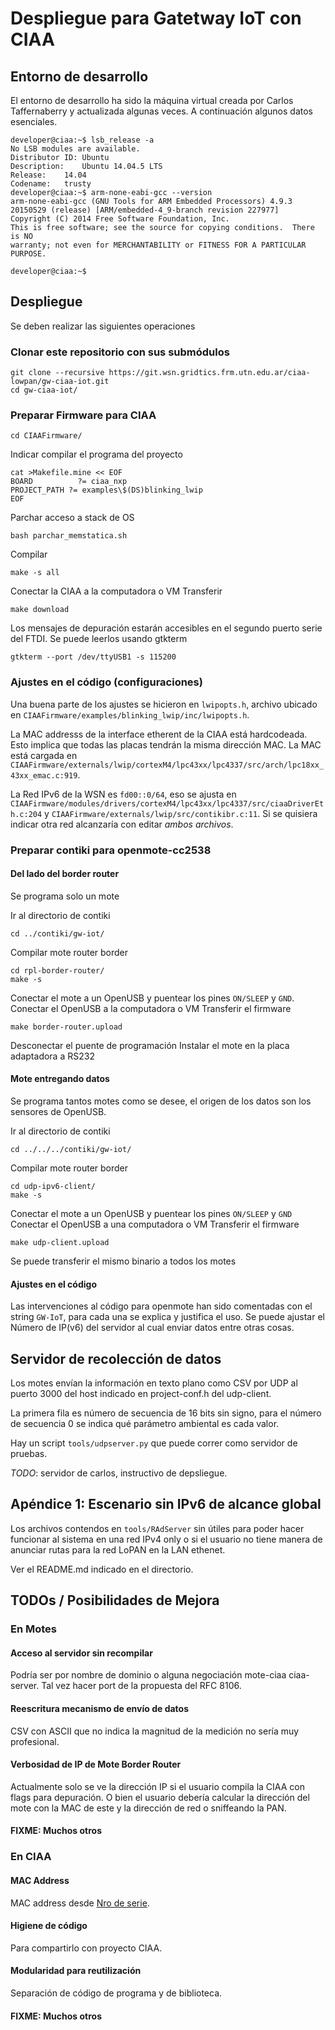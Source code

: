 # Despliegue para Gatetway IoT con CIAA

## Entorno de desarrollo

El entorno de desarrollo ha sido la máquina virtual creada por Carlos
Taffernaberry y actualizada algunas veces. A continuación algunos datos
esenciales.

	developer@ciaa:~$ lsb_release -a
	No LSB modules are available.
	Distributor ID:	Ubuntu
	Description:	Ubuntu 14.04.5 LTS
	Release:	14.04
	Codename:	trusty
	developer@ciaa:~$ arm-none-eabi-gcc --version
	arm-none-eabi-gcc (GNU Tools for ARM Embedded Processors) 4.9.3 20150529 (release) [ARM/embedded-4_9-branch revision 227977]
	Copyright (C) 2014 Free Software Foundation, Inc.
	This is free software; see the source for copying conditions.  There is NO
	warranty; not even for MERCHANTABILITY or FITNESS FOR A PARTICULAR PURPOSE.

	developer@ciaa:~$

## Despliegue

Se deben realizar las siguientes operaciones

### Clonar este repositorio con sus submódulos

	git clone --recursive https://git.wsn.gridtics.frm.utn.edu.ar/ciaa-lowpan/gw-ciaa-iot.git
	cd gw-ciaa-iot/

### Preparar Firmware para CIAA

	cd CIAAFirmware/

Indicar compilar el programa del proyecto

```
cat >Makefile.mine << EOF
BOARD          ?= ciaa_nxp
PROJECT_PATH ?= examples\$(DS)blinking_lwip
EOF
```

Parchar acceso a stack de OS

	bash parchar_memstatica.sh

Compilar

	make -s all

Conectar la CIAA a la computadora o VM
Transferir

	make download

Los mensajes de depuración estarán accesibles en el segundo puerto serie del
FTDI. Se puede leerlos usando gtkterm

	gtkterm --port /dev/ttyUSB1 -s 115200

### Ajustes en el código (configuraciones)

Una buena parte de los ajustes se hicieron en `lwipopts.h`, archivo ubicado
en `CIAAFirmware/examples/blinking_lwip/inc/lwipopts.h`.

La MAC addresss de la interface etherent de la CIAA está hardcodeada. Esto
implica que todas las placas tendrán la misma dirección MAC. La MAC está
cargada en
`CIAAFirmware/externals/lwip/cortexM4/lpc43xx/lpc4337/src/arch/lpc18xx_43xx_emac.c:919`.

La Red IPv6 de la WSN es `fd00::0/64`, eso se ajusta en
`CIAAFirmware/modules/drivers/cortexM4/lpc43xx/lpc4337/src/ciaaDriverEth.c:204`
y `CIAAFirmware/externals/lwip/src/contikibr.c:11`. Si se quisiera indicar
otra red alcanzaría con editar *ambos archivos*.

### Preparar contiki para openmote-cc2538

#### Del lado del border router

Se programa solo un mote

Ir al directorio de contiki

	cd ../contiki/gw-iot/

Compilar mote router border

	cd rpl-border-router/
	make -s

Conectar el mote a un OpenUSB y puentear los pines `ON/SLEEP` y `GND`.
Conectar el OpenUSB a la computadora o VM
Transferir el firmware

	make border-router.upload

Desconectar el puente de programación
Instalar el mote en la placa adaptadora a RS232

#### Mote entregando datos

Se programa tantos motes como se desee, el origen de los datos son los sensores
de OpenUSB.

Ir al directorio de contiki

	cd ../../../contiki/gw-iot/

Compilar mote router border

	cd udp-ipv6-client/
	make -s

Conectar el mote a un OpenUSB y puentear los pines `ON/SLEEP` y `GND`
Conectar el OpenUSB a una computadora o VM
Transferir el firmware

	make udp-client.upload

Se puede transferir el mismo binario a todos los motes

#### Ajustes en el código

Las intervenciones al código para openmote han sido comentadas con el string
`GW-IoT`, para cada una se explica y justifica el uso.
Se puede ajustar el Número de IP(v6) del servidor al cual enviar datos entre otras cosas.

## Servidor de recolección de datos

Los motes envían la información en texto plano como CSV por UDP al puerto 3000
del host indicado en project-conf.h del udp-client.

La primera fila es número de secuencia de 16 bits sin signo, para el número de
secuencia 0 se indica qué parámetro ambiental es cada valor.

Hay un script `tools/udpserver.py` que puede correr como servidor de pruebas.

*TODO*: servidor de carlos, instructivo de depsliegue.

## Apéndice 1: Escenario sin IPv6 de alcance global

Los archivos contendos en `tools/RAdServer` sin útiles  para poder hacer
funcionar al sistema en una red IPv4 only o si el usuario no tiene manera de
anunciar rutas para la red LoPAN en la LAN ethenet.

Ver el README.md indicado en el directorio.

## TODOs / Posibilidades de Mejora

### En Motes

#### Acceso al servidor sin recompilar

Podría ser por nombre de dominio o alguna negociación mote-ciaa ciaa-server.
Tal vez hacer port de la propuesta del  RFC 8106.

#### Reescritura mecanismo de envío de datos

CSV con ASCII que no indica la magnitud de la medición no sería muy profesional.

#### Verbosidad de IP de Mote Border Router

Actualmente solo se ve la dirección IP si el usuario compila la CIAA con flags
para depuración. O bien el usuario debería calcular la dirección del mote con
la MAC de este y la dirección de red o sniffeando la PAN.

#### FIXME: Muchos otros

### En CIAA

#### MAC Address

MAC address desde [Nro de serie](https://github.com/ciaa/Firmware/blob/master/externals/drivers/cortexM4/lpc43xx/src/iap_18xx_43xx.c#L156).

#### Higiene de código

Para compartirlo con proyecto CIAA.

#### Modularidad para reutilización

Separación de código de programa y de biblioteca.

#### FIXME: Muchos otros
